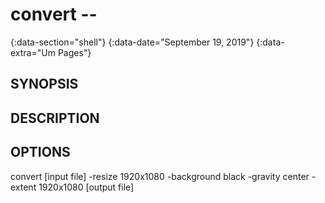 # convert --
{:data-section="shell"}
{:data-date="September 19, 2019"}
{:data-extra="Um Pages"}

## SYNOPSIS


## DESCRIPTION


## OPTIONS

convert [input file] -resize 1920x1080 -background black -gravity center -extent 1920x1080 [output file]
